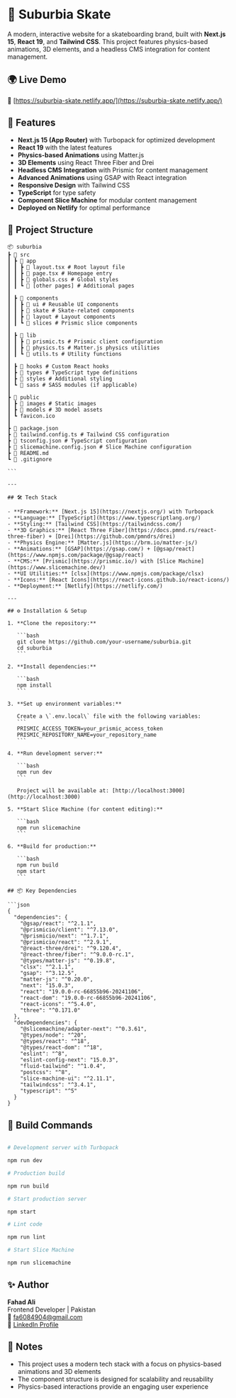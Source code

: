 # 📌 Suburbia Skate

A modern, interactive website for a skateboarding brand, built with **Next.js 15**, **React 19**, and **Tailwind CSS**. This project features physics-based animations, 3D elements, and a headless CMS integration for content management.

## 🌍 Live Demo

🔗 [https://suburbia-skate.netlify.app/](https://suburbia-skate.netlify.app/)

## 🚀 Features

- **Next.js 15 (App Router)** with Turbopack for optimized development
- **React 19** with the latest features
- **Physics-based Animations** using Matter.js
- **3D Elements** using React Three Fiber and Drei
- **Headless CMS Integration** with Prismic for content management
- **Advanced Animations** using GSAP with React integration
- **Responsive Design** with Tailwind CSS
- **TypeScript** for type safety
- **Component Slice Machine** for modular content management
- **Deployed on Netlify** for optimal performance

## 📂 Project Structure

````
📦 suburbia
┣ 📂 src
┃ ┣ 📂 app
┃ ┃ ┣ 📜 layout.tsx # Root layout file
┃ ┃ ┣ 📜 page.tsx # Homepage entry
┃ ┃ ┣ 📜 globals.css # Global styles
┃ ┃ ┗ 📂 [other pages] # Additional pages
┃
┃ ┣ 📂 components
┃ ┃ ┣ 📂 ui # Reusable UI components
┃ ┃ ┣ 📂 skate # Skate-related components
┃ ┃ ┣ 📂 layout # Layout components
┃ ┃ ┗ 📂 slices # Prismic slice components
┃
┃ ┣ 📂 lib
┃ ┃ ┣ 📜 prismic.ts # Prismic client configuration
┃ ┃ ┣ 📜 physics.ts # Matter.js physics utilities
┃ ┃ ┗ 📜 utils.ts # Utility functions
┃
┃ ┣ 📂 hooks # Custom React hooks
┃ ┣ 📂 types # TypeScript type definitions
┃ ┣ 📂 styles # Additional styling
┃ ┗ 📂 sass # SASS modules (if applicable)
┃
┣ 📂 public
┃ ┣ 📂 images # Static images
┃ ┣ 📂 models # 3D model assets
┃ ┗ favicon.ico
┃
┣ 📜 package.json
┣ 📜 tailwind.config.ts # Tailwind CSS configuration
┣ 📜 tsconfig.json # TypeScript configuration
┣ 📜 slicemachine.config.json # Slice Machine configuration
┣ 📜 README.md
┗ 📜 .gitignore

```

---

## 🛠 Tech Stack

- **Framework:** [Next.js 15](https://nextjs.org/) with Turbopack
- **Language:** [TypeScript](https://www.typescriptlang.org/)
- **Styling:** [Tailwind CSS](https://tailwindcss.com/)
- **3D Graphics:** [React Three Fiber](https://docs.pmnd.rs/react-three-fiber) + [Drei](https://github.com/pmndrs/drei)
- **Physics Engine:** [Matter.js](https://brm.io/matter-js/)
- **Animations:** [GSAP](https://gsap.com/) + [@gsap/react](https://www.npmjs.com/package/@gsap/react)
- **CMS:** [Prismic](https://prismic.io/) with [Slice Machine](https://www.slicemachine.dev/)
- **UI Utilities:** [clsx](https://www.npmjs.com/package/clsx)
- **Icons:** [React Icons](https://react-icons.github.io/react-icons/)
- **Deployment:** [Netlify](https://netlify.com/)

---

## ⚙️ Installation & Setup

1. **Clone the repository:**

   ```bash
   git clone https://github.com/your-username/suburbia.git
   cd suburbia
   ```

2. **Install dependencies:**

   ```bash
   npm install
   ```

3. **Set up environment variables:**

   Create a \`.env.local\` file with the following variables:
   ```
   PRISMIC_ACCESS_TOKEN=your_prismic_access_token
   PRISMIC_REPOSITORY_NAME=your_repository_name
   ```

4. **Run development server:**

   ```bash
   npm run dev
   ```

   Project will be available at: [http://localhost:3000](http://localhost:3000)

5. **Start Slice Machine (for content editing):**

   ```bash
   npm run slicemachine
   ```

6. **Build for production:**

   ```bash
   npm run build
   npm start
   ```

## 📦 Key Dependencies

```json
{
  "dependencies": {
    "@gsap/react": "^2.1.1",
    "@prismicio/client": "^7.13.0",
    "@prismicio/next": "^1.7.1",
    "@prismicio/react": "^2.9.1",
    "@react-three/drei": "^9.120.4",
    "@react-three/fiber": "^9.0.0-rc.1",
    "@types/matter-js": "^0.19.8",
    "clsx": "^2.1.1",
    "gsap": "^3.12.5",
    "matter-js": "^0.20.0",
    "next": "15.0.3",
    "react": "19.0.0-rc-66855b96-20241106",
    "react-dom": "19.0.0-rc-66855b96-20241106",
    "react-icons": "^5.4.0",
    "three": "^0.171.0"
  },
  "devDependencies": {
    "@slicemachine/adapter-next": "^0.3.61",
    "@types/node": "^20",
    "@types/react": "^18",
    "@types/react-dom": "^18",
    "eslint": "^8",
    "eslint-config-next": "15.0.3",
    "fluid-tailwind": "^1.0.4",
    "postcss": "^8",
    "slice-machine-ui": "^2.11.1",
    "tailwindcss": "^3.4.1",
    "typescript": "^5"
  }
}
````

## 🚀 Build Commands

```bash

# Development server with Turbopack

npm run dev

# Production build

npm run build

# Start production server

npm start

# Lint code

npm run lint

# Start Slice Machine

npm run slicemachine
```

## ✨ Author

**Fahad Ali**  
Frontend Developer | Pakistan  
📧 [fa6084904@gmail.com](mailto:fa6084904@gmail.com)  
🔗 [LinkedIn Profile](https://www.linkedin.com/in/fahad-ali-759700369/)

## 📌 Notes

- This project uses a modern tech stack with a focus on physics-based animations and 3D elements
- The component structure is designed for scalability and reusability
- Physics-based interactions provide an engaging user experience

